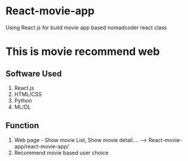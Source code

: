 # React-movie-app  
Using React js for build movie app based nomadcoder react class  

# This is movie recommend web
## Software Used
1. React.js  
2. HTML/CSS  
3. Python
4. ML/DL

## Function
1. Web page - Show movie List, Show movie detail....  --> React-movie-app/react-movie-app/
2. Recommend movie based user choice
